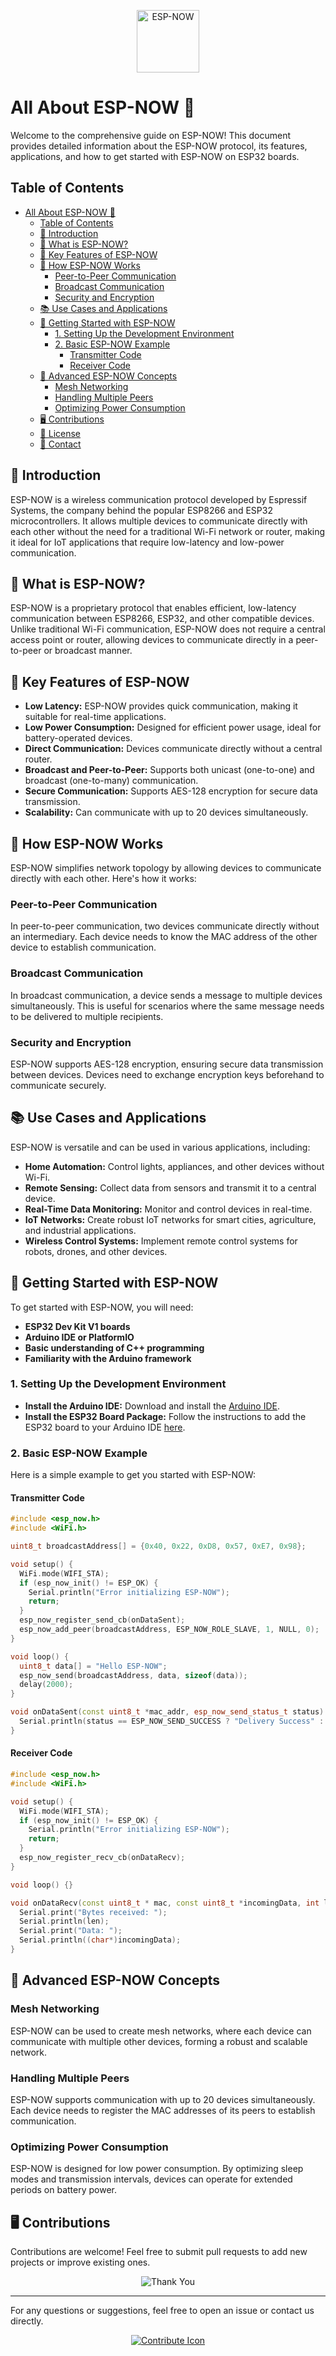 <p align="center">
    <a href="https://github.com/espressif/esp-now/blob/master/User_Guide.md">
        <img src="https://www.espressif.com/sites/all/themes/espressif/images/esp-now/esp-now.png" alt="ESP-NOW" style="width: 100px;">
    </a>
</p>

# All About ESP-NOW 📡

Welcome to the comprehensive guide on ESP-NOW! This document provides detailed information about the ESP-NOW protocol, its features, applications, and how to get started with ESP-NOW on ESP32 boards.

## Table of Contents
- [All About ESP-NOW 📡](#all-about-esp-now-)
  - [Table of Contents](#table-of-contents)
  - [📖 Introduction](#-introduction)
  - [📡 What is ESP-NOW?](#-what-is-esp-now)
  - [🔑 Key Features of ESP-NOW](#-key-features-of-esp-now)
  - [🔧 How ESP-NOW Works](#-how-esp-now-works)
    - [Peer-to-Peer Communication](#peer-to-peer-communication)
    - [Broadcast Communication](#broadcast-communication)
    - [Security and Encryption](#security-and-encryption)
  - [📚 Use Cases and Applications](#-use-cases-and-applications)
  - [🚀 Getting Started with ESP-NOW](#-getting-started-with-esp-now)
    - [1. Setting Up the Development Environment](#1-setting-up-the-development-environment)
    - [2. Basic ESP-NOW Example](#2-basic-esp-now-example)
      - [Transmitter Code](#transmitter-code)
      - [Receiver Code](#receiver-code)
  - [🔄 Advanced ESP-NOW Concepts](#-advanced-esp-now-concepts)
    - [Mesh Networking](#mesh-networking)
    - [Handling Multiple Peers](#handling-multiple-peers)
    - [Optimizing Power Consumption](#optimizing-power-consumption)
  - [🖥️ Contributions](#-contributions)
  - [📜 License](#-license)
  - [📧 Contact](#-contact)

## 📖 Introduction
ESP-NOW is a wireless communication protocol developed by Espressif Systems, the company behind the popular ESP8266 and ESP32 microcontrollers. It allows multiple devices to communicate directly with each other without the need for a traditional Wi-Fi network or router, making it ideal for IoT applications that require low-latency and low-power communication.

## 📡 What is ESP-NOW?
ESP-NOW is a proprietary protocol that enables efficient, low-latency communication between ESP8266, ESP32, and other compatible devices. Unlike traditional Wi-Fi communication, ESP-NOW does not require a central access point or router, allowing devices to communicate directly in a peer-to-peer or broadcast manner.

## 🔑 Key Features of ESP-NOW
- **Low Latency:** ESP-NOW provides quick communication, making it suitable for real-time applications.
- **Low Power Consumption:** Designed for efficient power usage, ideal for battery-operated devices.
- **Direct Communication:** Devices communicate directly without a central router.
- **Broadcast and Peer-to-Peer:** Supports both unicast (one-to-one) and broadcast (one-to-many) communication.
- **Secure Communication:** Supports AES-128 encryption for secure data transmission.
- **Scalability:** Can communicate with up to 20 devices simultaneously.

## 🔧 How ESP-NOW Works
ESP-NOW simplifies network topology by allowing devices to communicate directly with each other. Here's how it works:

### Peer-to-Peer Communication
In peer-to-peer communication, two devices communicate directly without an intermediary. Each device needs to know the MAC address of the other device to establish communication.

### Broadcast Communication
In broadcast communication, a device sends a message to multiple devices simultaneously. This is useful for scenarios where the same message needs to be delivered to multiple recipients.

### Security and Encryption
ESP-NOW supports AES-128 encryption, ensuring secure data transmission between devices. Devices need to exchange encryption keys beforehand to communicate securely.

## 📚 Use Cases and Applications
ESP-NOW is versatile and can be used in various applications, including:
- **Home Automation:** Control lights, appliances, and other devices without Wi-Fi.
- **Remote Sensing:** Collect data from sensors and transmit it to a central device.
- **Real-Time Data Monitoring:** Monitor and control devices in real-time.
- **IoT Networks:** Create robust IoT networks for smart cities, agriculture, and industrial applications.
- **Wireless Control Systems:** Implement remote control systems for robots, drones, and other devices.

## 🚀 Getting Started with ESP-NOW

To get started with ESP-NOW, you will need:
- **ESP32 Dev Kit V1 boards**
- **Arduino IDE or PlatformIO**
- **Basic understanding of C++ programming**
- **Familiarity with the Arduino framework**

### 1. Setting Up the Development Environment
- **Install the Arduino IDE:** Download and install the [Arduino IDE](https://www.arduino.cc/en/Main/Software).
- **Install the ESP32 Board Package:** Follow the instructions to add the ESP32 board to your Arduino IDE [here](https://github.com/espressif/arduino-esp32#installation-instructions).

### 2. Basic ESP-NOW Example

Here is a simple example to get you started with ESP-NOW:

#### Transmitter Code

```cpp
#include <esp_now.h>
#include <WiFi.h>

uint8_t broadcastAddress[] = {0x40, 0x22, 0xD8, 0x57, 0xE7, 0x98};

void setup() {
  WiFi.mode(WIFI_STA);
  if (esp_now_init() != ESP_OK) {
    Serial.println("Error initializing ESP-NOW");
    return;
  }
  esp_now_register_send_cb(onDataSent);
  esp_now_add_peer(broadcastAddress, ESP_NOW_ROLE_SLAVE, 1, NULL, 0);
}

void loop() {
  uint8_t data[] = "Hello ESP-NOW";
  esp_now_send(broadcastAddress, data, sizeof(data));
  delay(2000);
}

void onDataSent(const uint8_t *mac_addr, esp_now_send_status_t status) {
  Serial.println(status == ESP_NOW_SEND_SUCCESS ? "Delivery Success" : "Delivery Fail");
}
```
#### Receiver Code

```cpp
#include <esp_now.h>
#include <WiFi.h>

void setup() {
  WiFi.mode(WIFI_STA);
  if (esp_now_init() != ESP_OK) {
    Serial.println("Error initializing ESP-NOW");
    return;
  }
  esp_now_register_recv_cb(onDataRecv);
}

void loop() {}

void onDataRecv(const uint8_t * mac, const uint8_t *incomingData, int len) {
  Serial.print("Bytes received: ");
  Serial.println(len);
  Serial.print("Data: ");
  Serial.println((char*)incomingData);
}
```

## 🔄 Advanced ESP-NOW Concepts

### Mesh Networking
ESP-NOW can be used to create mesh networks, where each device can communicate with multiple other devices, forming a robust and scalable network.

### Handling Multiple Peers
ESP-NOW supports communication with up to 20 devices simultaneously. Each device needs to register the MAC addresses of its peers to establish communication.

### Optimizing Power Consumption
ESP-NOW is designed for low power consumption. By optimizing sleep modes and transmission intervals, devices can operate for extended periods on battery power.

## 🖥️ Contributions
Contributions are welcome! Feel free to submit pull requests to add new projects or improve existing ones.

<p align="center">
    <img src="https://64.media.tumblr.com/tumblr_lp0f2fIhnF1qa2ip8o1_1280.gif" alt="Thank You">
</p>

---

For any questions or suggestions, feel free to open an issue or contact us directly.



<p align="center">
    <a href="https://github.com/dibyasn"><img src="https://img.icons8.com/color/48/000000/github.png" alt="Contribute Icon"></a>
</p>